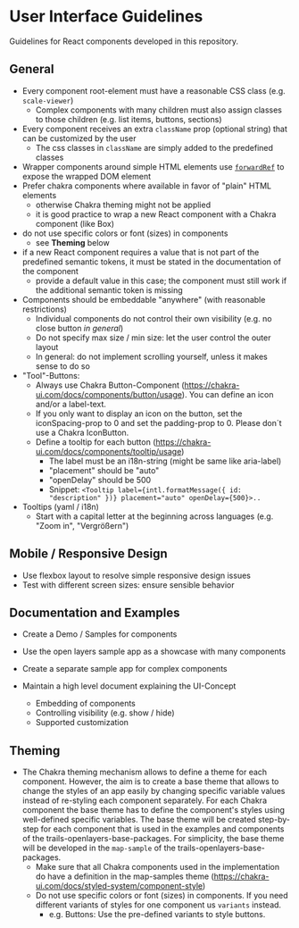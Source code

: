 # User Interface Guidelines

Guidelines for React components developed in this repository.

## General

-   Every component root-element must have a reasonable CSS class (e.g. `scale-viewer`)
    -   Complex components with many children must also assign classes to those children (e.g. list items, buttons, sections)
-   Every component receives an extra `className` prop (optional string) that can be customized by the user
    -   The css classes in `className` are simply added to the predefined classes
-   Wrapper components around simple HTML elements use [`forwardRef`](https://react.dev/reference/react/forwardRef) to expose the wrapped DOM element
-   Prefer chakra components where available in favor of "plain" HTML elements
    -   otherwise Chakra theming might not be applied
    -   it is good practice to wrap a new React component with a Chakra component (like Box)
-   do not use specific colors or font (sizes) in components
    -   see **Theming** below
-   if a new React component requires a value that is not part of the predefined semantic tokens, it must be stated in the documentation of the component
    - provide a default value in this case; the component must still work if the additional semantic token is missing
-   Components should be embeddable "anywhere" (with reasonable restrictions)
    -   Individual components do not control their own visibility (e.g. no close button _in general_)
    -   Do not specify max size / min size: let the user control the outer layout
    -   In general: do not implement scrolling yourself, unless it makes sense to do so
-   "Tool"-Buttons:
    -   Always use Chakra Button-Component (https://chakra-ui.com/docs/components/button/usage). You can define an icon and/or a label-text.
    -   If you only want to display an icon on the button, set the iconSpacing-prop to 0 and set the padding-prop to 0. Please don´t use a Chakra IconButton.
    -   Define a tooltip for each button (https://chakra-ui.com/docs/components/tooltip/usage)
        -   The label must be an i18n-string (might be same like aria-label)
        -   "placement" should be "auto"
        -   "openDelay" should be 500
        -   Snippet: `<Tooltip label={intl.formatMessage({ id: "description" })} placement="auto" openDelay={500}>..`
-   Tooltips (yaml / i18n)
    - Start with a capital letter at the beginning across languages (e.g. "Zoom in", "Vergrößern")

## Mobile / Responsive Design

-   Use flexbox layout to resolve simple responsive design issues
-   Test with different screen sizes: ensure sensible behavior

## Documentation and Examples

-   Create a Demo / Samples for components
-   Use the open layers sample app as a showcase with many components
-   Create a separate sample app for complex components

-   Maintain a high level document explaining the UI-Concept
    -   Embedding of components
    -   Controlling visibility (e.g. show / hide)
    -   Supported customization

## Theming

- The Chakra theming mechanism allows to define a theme for each component. However, the aim is to create a base theme that allows to change the styles of an app easily by changing specific variable values instead of re-styling each component separately. For each Chakra component the base theme has to define the component's styles using well-defined specific variables. The base theme will be created step-by-step for each component that is used in the examples and components of the trails-openlayers-base-packages. For simplicity, the base theme will be developed in the `map-sample` of the trails-openlayers-base-packages.
  - Make sure that  all Chakra components used in the implementation do have a definition in the map-samples theme (https://chakra-ui.com/docs/styled-system/component-style)
  - Do not use specific colors or font (sizes) in components. If you need different variants of styles for one component us `variants` instead.
    - e.g. Buttons: Use the pre-defined variants to style buttons.
